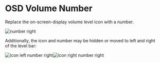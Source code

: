 <!--
SPDX-FileCopyrightText: 2023 Deminder <tremminder@gmail.com>

SPDX-License-Identifier: GPL-3.0-or-later
-->

# OSD Volume Number
Replace the on-screen-display volume level icon with a number.

![number right](data/number_right.png)

Additionally, the icon and number may be hidden or moved to left and right of the level bar:

![icon left number right](data/icon_left_number_right.png)![icon right number right](data/icon_right_number_right.png)

